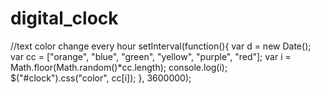 # digital_clock

//text color change every hour
	setInterval(function(){
		var d = new Date();
		var cc = ["orange", "blue", "green", "yellow", "purple", "red"];
		var i = Math.floor(Math.random()*cc.length);
		console.log(i);
			$("#clock").css("color", cc[i]);
	}, 3600000);
	
